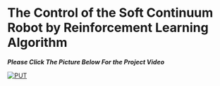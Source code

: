 # The Control of the Soft Continuum Robot by Reinforcement Learning Algorithm

***Please Click The Picture Below For the Project Video***

[![PUT](https://user-images.githubusercontent.com/22428774/185250220-23507a06-d1c5-4c2b-bcf8-50b6eff2dfa8.png)
](https://www.youtube.com/watch?v=VVapTyROZKk)
